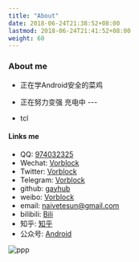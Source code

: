 ```yaml
---
title: "About"
date: 2018-06-24T21:38:52+08:00
lastmod: 2018-06-24T21:41:52+08:00
weight: 60
---
```


### About me

- 正在学Android安全的菜鸡    

- 正在努力变强 充电中  ---   

- tcl


#### Links me

- QQ: [974032325](https://vorblock.cc/about)
- Wechat: [Vorblock](https://vorblock.cc/img)
- Twitter: [Vorblock](https://twitter.com/Vorblock)
- Telegram: [Vorblock](https://t.me/Vorblock)
- github: [gayhub](https://github.com/Vorblock)
- weibo: [Vorblock](https://weibo.com/u/2952658161)
- email:  [naivetesun@gmail.com](mailto:naivetesun@gmail.com)
- bilibili: [Bili](https://space.bilibili.com/6477559)
- 知乎: [知乎](https://www.zhihu.com/people/vorblock/activities)
- 公众号: [Android](https://vorblock.cc/img)

![ppp](https://as2.bitinn.net/uploads/w5/cjrr6b2e9002h1t8hi9at4hw5.1080p.jpg)